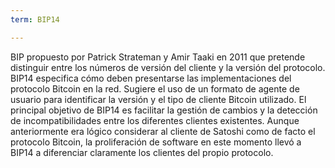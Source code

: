 ```yaml
---
term: BIP14

---
```

BIP propuesto por Patrick Strateman y Amir Taaki en 2011 que pretende distinguir entre los números de versión del cliente y la versión del protocolo. BIP14 especifica cómo deben presentarse las implementaciones del protocolo Bitcoin en la red. Sugiere el uso de un formato de agente de usuario para identificar la versión y el tipo de cliente Bitcoin utilizado. El principal objetivo de BIP14 es facilitar la gestión de cambios y la detección de incompatibilidades entre los diferentes clientes existentes. Aunque anteriormente era lógico considerar al cliente de Satoshi como de facto el protocolo Bitcoin, la proliferación de software en este momento llevó a BIP14 a diferenciar claramente los clientes del propio protocolo.